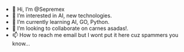 - 👋 Hi, I’m @Sepremex
- 👀 I’m interested in AI, new technologies.
- 🌱 I’m currently learning AI, GO, Python.
- 💞️ I’m looking to collaborate on carnes asadas!.
- 📫 How to reach me email but I wont put it here cuz spammers you know...

<!---
Sepremex/Sepremex is a ✨ special ✨ repository because its `README.md` (this file) appears on your GitHub profile.
You can click the Preview link to take a look at your changes.
--->
